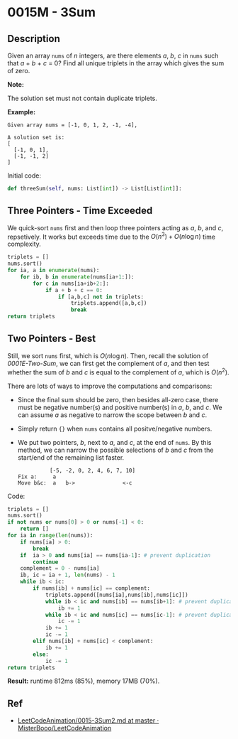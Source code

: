 # 0015M - 3Sum

## Description

Given an array `nums` of *n* integers, are there elements *a*, *b*, *c* in `nums` such that *a* + *b* + *c* = 0? Find all unique triplets in the array which gives the sum of zero.

**Note:**

The solution set must not contain duplicate triplets.

**Example:**

```
Given array nums = [-1, 0, 1, 2, -1, -4],

A solution set is:
[
  [-1, 0, 1],
  [-1, -1, 2]
]
```

Initial code:

```python
def threeSum(self, nums: List[int]) -> List[List[int]]:
```

## Three Pointers - Time Exceeded

We quick-sort `nums` first and then loop three pointers acting as *a*, *b*, and *c*, repsetively. It works but exceeds time due to the $O(n^3)+O(n\log n)$ time complexity. 

```python
triplets = []
nums.sort()
for ia, a in enumerate(nums):
	for ib, b in enumerate(nums[ia+1:]):
		for c in nums[ia+ib+2:]:
			if a + b + c == 0:
				if [a,b,c] not in triplets:
					triplets.append([a,b,c])
                    break
return triplets
```

## Two Pointers - Best

Still, we sort `nums` first, which is $O(n\log n)$. Then, recall the solution of *0001E-Two-Sum*, we can first get the complement of *a*, and then test whether the sum of *b* and *c* is equal to the complement of *a*, which is $O(n^2)$. 

There are lots of ways to improve the computations and comparisons:

* Since the final sum should be zero, then besides all-zero case, there must be negative number(s) and positive number(s) in *a*, *b*, and *c*. We can assume *a* as negative to narrow the scope between *b* and *c*.

* Simply return `{}` when `nums` contains all positve/negative numbers.

* We put two pointers, *b*, next to *a*, and *c*, at the end of `nums`. By this method, we can narrow the possible selections of *b* and *c* from the start/end of the remaining list faster.

    ```
              [-5, -2, 0, 2, 4, 6, 7, 10]
    Fix a:     a
    Move b&c:  a   b->               <-c
    ```

Code:

```python
triplets = []
nums.sort()  
if not nums or nums[0] > 0 or nums[-1] < 0:
    return []
for ia in range(len(nums)):
    if nums[ia] > 0:
        break
    if  ia > 0 and nums[ia] == nums[ia-1]: # prevent duplication
        continue
    complement = 0 - nums[ia]
    ib, ic = ia + 1, len(nums) - 1
    while ib < ic:
        if nums[ib] + nums[ic] == complement:
            triplets.append([nums[ia],nums[ib],nums[ic]])
            while ib < ic and nums[ib] == nums[ib+1]: # prevent duplication
                ib += 1
            while ib < ic and nums[ic] == nums[ic-1]: # prevent duplication
                ic -= 1
            ib += 1
            ic -= 1
        elif nums[ib] + nums[ic] < complement:
            ib += 1
        else:
            ic -= 1
return triplets
```

**Result:** runtime 812ms (85%), memory 17MB (70%). 

## Ref

* [LeetCodeAnimation/0015-3Sum2.md at master · MisterBooo/LeetCodeAnimation](https://github.com/MisterBooo/LeetCodeAnimation/blob/master/0015-3Sum/Article/0015-3Sum2.md) 